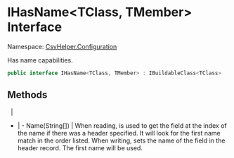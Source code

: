 # IHasName&lt;TClass, TMember&gt; Interface

Namespace: [CsvHelper.Configuration](/api/CsvHelper.Configuration)

Has name capabilities.

```cs
public interface IHasName<TClass, TMember> : IBuildableClass<TClass>
```

## Methods
&nbsp; | &nbsp;
- | -
Name(String[]) | When reading, is used to get the field at the index of the name if there was a header specified. It will look for the first name match in the order listed. When writing, sets the name of the field in the header record. The first name will be used.

